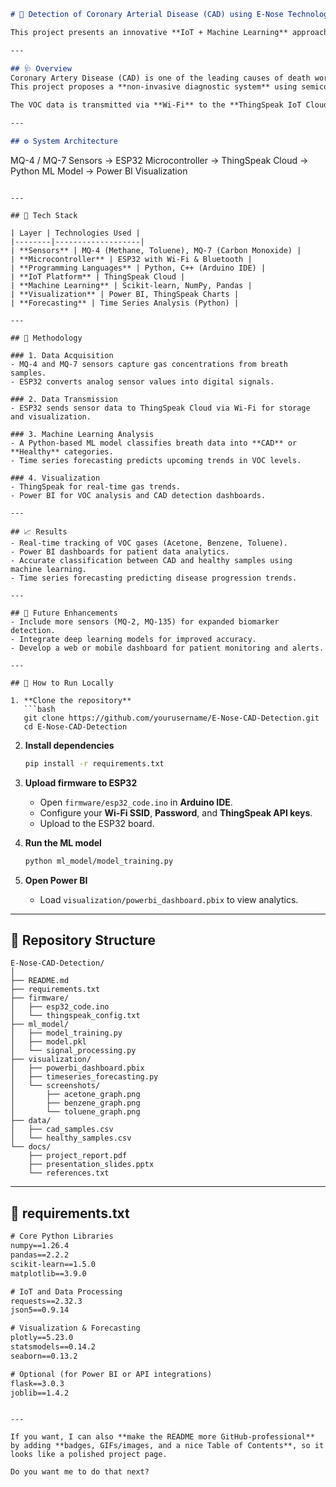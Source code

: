 

```markdown
# 💓 Detection of Coronary Arterial Disease (CAD) using E-Nose Technology

This project presents an innovative **IoT + Machine Learning** approach for detecting **Coronary Artery Disease (CAD)** by analyzing **Volatile Organic Compounds (VOCs)** from a patient’s breath using **Electronic Nose (E-Nose)** sensors.

---

## 🩺 Overview
Coronary Artery Disease (CAD) is one of the leading causes of death worldwide.  
This project proposes a **non-invasive diagnostic system** using semiconductor gas sensors (**MQ-4** and **MQ-7**) and a microcontroller (**ESP32**) to analyze VOCs like *acetone, benzene,* and *toluene* exhaled in breath samples.

The VOC data is transmitted via **Wi-Fi** to the **ThingSpeak IoT Cloud**, processed using **Python and Machine Learning**, and visualized in **Power BI** for CAD detection and trend prediction.

---

## ⚙️ System Architecture

```

MQ-4 / MQ-7 Sensors → ESP32 Microcontroller → ThingSpeak Cloud → Python ML Model → Power BI Visualization

````

---

## 🧩 Tech Stack

| Layer | Technologies Used |
|--------|-------------------|
| **Sensors** | MQ-4 (Methane, Toluene), MQ-7 (Carbon Monoxide) |
| **Microcontroller** | ESP32 with Wi-Fi & Bluetooth |
| **Programming Languages** | Python, C++ (Arduino IDE) |
| **IoT Platform** | ThingSpeak Cloud |
| **Machine Learning** | Scikit-learn, NumPy, Pandas |
| **Visualization** | Power BI, ThingSpeak Charts |
| **Forecasting** | Time Series Analysis (Python) |

---

## 🧠 Methodology

### 1. Data Acquisition
- MQ-4 and MQ-7 sensors capture gas concentrations from breath samples.  
- ESP32 converts analog sensor values into digital signals.

### 2. Data Transmission
- ESP32 sends sensor data to ThingSpeak Cloud via Wi-Fi for storage and visualization.

### 3. Machine Learning Analysis
- A Python-based ML model classifies breath data into **CAD** or **Healthy** categories.  
- Time series forecasting predicts upcoming trends in VOC levels.

### 4. Visualization
- ThingSpeak for real-time gas trends.  
- Power BI for VOC analysis and CAD detection dashboards.

---

## 📈 Results
- Real-time tracking of VOC gases (Acetone, Benzene, Toluene).  
- Power BI dashboards for patient data analytics.  
- Accurate classification between CAD and healthy samples using machine learning.  
- Time series forecasting predicting disease progression trends.

---

## 🧩 Future Enhancements
- Include more sensors (MQ-2, MQ-135) for expanded biomarker detection.  
- Integrate deep learning models for improved accuracy.  
- Develop a web or mobile dashboard for patient monitoring and alerts.

---

## 🧾 How to Run Locally

1. **Clone the repository**
   ```bash
   git clone https://github.com/yourusername/E-Nose-CAD-Detection.git
   cd E-Nose-CAD-Detection
````

2. **Install dependencies**

   ```bash
   pip install -r requirements.txt
   ```

3. **Upload firmware to ESP32**

   * Open `firmware/esp32_code.ino` in **Arduino IDE**.
   * Configure your **Wi-Fi SSID**, **Password**, and **ThingSpeak API keys**.
   * Upload to the ESP32 board.

4. **Run the ML model**

   ```bash
   python ml_model/model_training.py
   ```

5. **Open Power BI**

   * Load `visualization/powerbi_dashboard.pbix` to view analytics.

---

## 🧰 Repository Structure

```
E-Nose-CAD-Detection/
│
├── README.md
├── requirements.txt
├── firmware/
│   ├── esp32_code.ino
│   └── thingspeak_config.txt
├── ml_model/
│   ├── model_training.py
│   ├── model.pkl
│   └── signal_processing.py
├── visualization/
│   ├── powerbi_dashboard.pbix
│   ├── timeseries_forecasting.py
│   └── screenshots/
│       ├── acetone_graph.png
│       ├── benzene_graph.png
│       └── toluene_graph.png
├── data/
│   ├── cad_samples.csv
│   └── healthy_samples.csv
└── docs/
    ├── project_report.pdf
    ├── presentation_slides.pptx
    └── references.txt
```

---

## 🧩 requirements.txt

```txt
# Core Python Libraries
numpy==1.26.4
pandas==2.2.2
scikit-learn==1.5.0
matplotlib==3.9.0

# IoT and Data Processing
requests==2.32.3
json5==0.9.14

# Visualization & Forecasting
plotly==5.23.0
statsmodels==0.14.2
seaborn==0.13.2

# Optional (for Power BI or API integrations)
flask==3.0.3
joblib==1.4.2
```

```

---

If you want, I can also **make the README more GitHub-professional** by adding **badges, GIFs/images, and a nice Table of Contents**, so it looks like a polished project page.  

Do you want me to do that next?
```
